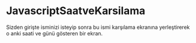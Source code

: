 # JavascriptSaatveKarsilama
Sizden girişte isminizi isteyip sonra bu ismi karşılama ekranına yerleştirerek o anki saati ve günü gösteren bir ekran.
